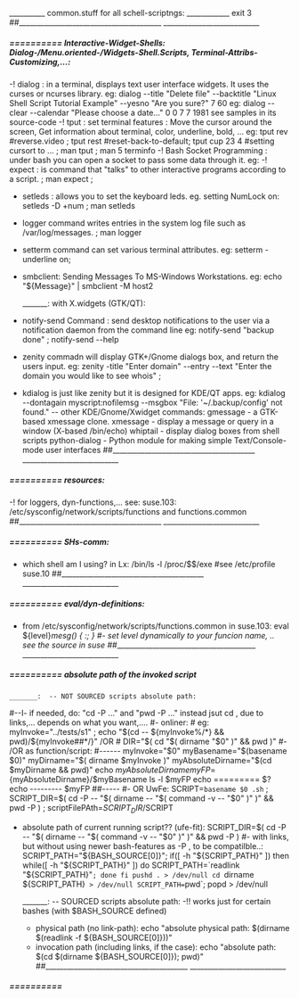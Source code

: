 __________  common.stuff for all schell-scriptngs: ____________
exit 3
##________________________________________  ___________________________


#####  ==========  Interactive-Widget-Shells: Dialog-/Menu.oriented-/Widgets-Shell.Scripts, Terminal-Attribs-Customizing,...:
-! dialog : in a terminal, displays text user interface widgets. It uses the curses or ncurses library.
	eg: dialog --title "Delete file" --backtitle "Linux Shell Script Tutorial Example" --yesno "Are you sure?" 7 60
	eg: dialog --clear --calendar "Please choose a date..." 0 0 7 7 1981
	see samples in its source-code
-! tput :  set terminal features : Move the cursor around the screen, Get information about terminal, color, underline, bold, ...
	eg: tput rev #reverse.video ; tput rest #reset-back-to-default; tput cup 23 4 #setting cursort to ... ; man tput ; man 5 terminfo
-! Bash Socket Programming : under bash you can open a socket to pass some data through it. 
	eg: 
-! expect :  is command that "talks" to other interactive programs according to a script. ; man expect ;
- setleds : allows you to set the keyboard leds.
	eg. setting NumLock on: setleds -D +num ; man setleds
- logger command writes entries in the system log file such as /var/log/messages. ; man logger
- setterm command can set various terminal attributes.
	eg: setterm -underline on; 
- smbclient: Sending Messages To MS-Windows Workstations.
	eg: echo "${Message}" | smbclient -M host2 

	_______:  with X.widgets (GTK/QT):
- notify-send Command : send desktop notifications to the user via a notification daemon from the command line
	eg: notify-send "backup done" ; notify-send --help
- zenity commadn will display GTK+/Gnome dialogs box, and return the users input.
	eg: zenity -title  "Enter domain"  --entry --text "Enter the domain you would like to see whois" ;
- kdialog is just like zenity but it is designed for KDE/QT apps.
	eg: kdialog --dontagain myscript:nofilemsg --msgbox "File: '~/.backup/config' not found."
-- other KDE/Gnome/Xwidget  commands:
	gmessage - a GTK-based xmessage clone.
	xmessage - display a message or query in a window (X-based /bin/echo)
	whiptail - display dialog boxes from shell scripts
	python-dialog - Python module for making simple Text/Console-mode user interfaces
##________________________________________  ___________________________


#####  ==========  resources:
-! for loggers, dyn-functions,... see: suse.103: /etc/sysconfig/network/scripts/functions and functions.common
##________________________________________  ___________________________


#####  ==========  SHs-comm:
- which shell am I using? in Lx: /bin/ls -l /proc/$$/exe   #see /etc/profile suse.10
##________________________________________  ___________________________


#####  ==========  eval/dyn-definitions:
- from /etc/sysconfig/network/scripts/functions.common in suse.103:
	eval ${level}_mesg\(\) \{ :\; \}  #- set level dynamically to your funcion name, .. see the source in suse
##________________________________________  ___________________________


#####  ==========  absolute path of the invoked script

	_______:  -- NOT SOURCED scripts absolute path:
#--I- if needed, do: "cd -P ..." and "pwd -P ..." instead jsut cd , due to links,... depends on what you want,....
#- onliner: 
	# eg: myInvoke="../tests/s1" ;  echo "$(cd -- ${myInvoke%/*} && pwd)/${myInvoke##*/}"   /OR
	# DIR="$( cd "$( dirname "$0" )" && pwd )"
#- /OR as function/script:
	#------
	myInvoke="$0"
	myBasename="$(basename $0)"
	myDirname="$( dirname $myInvoke )"
	myAbsoluteDirname="$(cd $myDirname && pwd)"
	echo $myAbsoluteDirname
	myFP=${myAbsoluteDirname}/$myBasename
	ls -l $myFP
	echo ========= $?
	echo --------- $myFP
	##-----
#- OR UwFe:  SCRIPT=`basename $0 .sh` ; SCRIPT_DIR=$( cd -P -- "$( dirname -- "$( command -v -- "$0" )" )" && pwd -P ) ;  scriptFilePAth=$SCRIPT_DIR/$SCRIPT
- absolute path of current running script?? (ufe-fit): SCRIPT_DIR=$( cd -P -- "$( dirname -- "$( command -v -- "$0" )" )" && pwd -P )
#- with links, but without using newer bash-features as -P , to be compatilble..:
	SCRIPT_PATH="${BASH_SOURCE[0]}";
	if([ -h "${SCRIPT_PATH}" ]) then
	while([ -h "${SCRIPT_PATH}" ]) do SCRIPT_PATH=`readlink "${SCRIPT_PATH}"`; done
	fi
	pushd . > /dev/null
	cd `dirname ${SCRIPT_PATH}` > /dev/null
	SCRIPT_PATH=`pwd`;
	popd  > /dev/null

	_______:  -- SOURCED scripts absolute path:
	-!! works just for certain bashes (with $BASH_SOURCE defined)
	- physical path (no link-path):
	echo "absolute physical path:  $(dirname $(readlink -f ${BASH_SOURCE[0]}))"
	- invocation path (including links, if the case):
	echo "absolute path:  $(cd $(dirname ${BASH_SOURCE[0]}); pwd)"
##________________________________________  ___________________________


#####  ==========  
